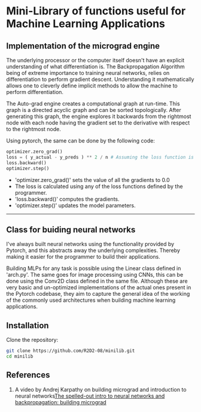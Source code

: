 # Mini-Library of functions useful for Machine Learning Applications
## Implementation of the micrograd engine
The underlying processor or the computer itself doesn't have an explicit understanding of what differentiation is. 
The Backpropagation Algorithm being of extreme importance to training neural networks, relies on differentiation to perform gradient descent.
Understanding it mathematically allows one to cleverly define implicit methods to allow the machine to perform differentiation.

The Auto-grad engine creates a computational graph at run-time. This graph is a directed acyclic graph and can be sorted topologically. 
After generating this graph, the engine explores it backwards from the rightmost node with each node having the gradient set to the derivative with respect to the rightmost node.

Using pytorch, the same can be done by the following code:

```python
optimizer.zero_grad()
loss = ( y_actual - y_preds ) ** 2 / n # Assuming the loss function is the mean squared loss function.
loss.backward()
optimizer.step()
``` 

- 'optimizer.zero_grad()' sets the value of all the gradients to 0.0
- The loss is calculated using any of the loss functions defined by the programmer.
- 'loss.backward()' computes the gradients.
- 'optimizer.step()' updates the model parameters.

---

## Class for buiding neural networks
I've always built neural networks using the functionality provided by Pytorch, and this abstracts away the underlying complexities.
Thereby making it easier for the programmer to build their applications.

Building MLPs for any task is possible using the Linear class defined in 'arch.py'. The same goes for image processing using CNNs, this can be done using the Conv2D class defined in the same file. 
Although these are very basic and un-optimized implementations of the actual ones present in the Pytorch codebase, they aim to capture the general idea of the working of the commonly used architectures when building machine learning applications.

## Installation

Clone the repository:

   ```bash
   git clone https://github.com/R2D2-08/minilib.git
   cd minilib
   ```

## References 

1. A video by Andrej Karpathy on building micrograd and introduction to neural networks[The spelled-out intro to neural networks and backpropagation: building micrograd](https://www.youtube.com/watch?v=VMj-3S1tku0)
